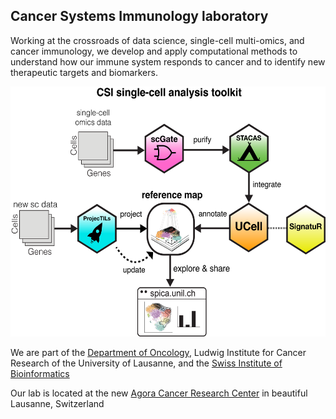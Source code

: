 ## Cancer Systems Immunology laboratory

Working at the crossroads of data science, single-cell multi-omics, and cancer immunology,
we develop and apply computational methods to understand how our immune system responds to cancer and to identify 
new therapeutic targets and biomarkers. 


<p align="center">
  <img height="400" src="https://github.com/carmonalab/.github/blob/master/profile/CSI_Toolkit.png">
</p>

We are part of the [Department of Oncology](https://www.unil.ch/dof/carmona), Ludwig Institute for Cancer Research of the University of Lausanne, and the [Swiss Institute of Bioinformatics](https://www.sib.swiss/carmona-santiago)

Our lab is located at the new [Agora Cancer Research Center](https://agora-cancer.ch/) in beautiful Lausanne, Switzerland


